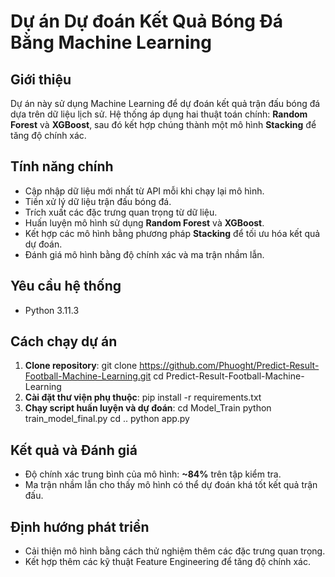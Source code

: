 # Dự án Dự đoán Kết Quả Bóng Đá Bằng Machine Learning

## Giới thiệu
Dự án này sử dụng Machine Learning để dự đoán kết quả trận đấu bóng đá dựa trên dữ liệu lịch sử. Hệ thống áp dụng hai thuật toán chính: **Random Forest** và **XGBoost**, sau đó kết hợp chúng thành một mô hình **Stacking** để tăng độ chính xác.

## Tính năng chính
- Cập nhập dữ liệu mới nhất từ API mỗi khi chạy lại mô hình.
- Tiền xử lý dữ liệu trận đấu bóng đá.
- Trích xuất các đặc trưng quan trọng từ dữ liệu.
- Huấn luyện mô hình sử dụng **Random Forest** và **XGBoost**.
- Kết hợp các mô hình bằng phương pháp **Stacking** để tối ưu hóa kết quả dự đoán.
- Đánh giá mô hình bằng độ chính xác và ma trận nhầm lẫn.

## Yêu cầu hệ thống
- Python 3.11.3

## Cách chạy dự án
1. **Clone repository**:
   git clone https://github.com/Phuoght/Predict-Result-Football-Machine-Learning.git
   cd Predict-Result-Football-Machine-Learning
2. **Cài đặt thư viện phụ thuộc**:
   pip install -r requirements.txt
3. **Chạy script huấn luyện và dự đoán**:
   cd Model_Train
   python train_model_final.py
   cd ..
   python app.py

## Kết quả và Đánh giá
- Độ chính xác trung bình của mô hình: **~84%** trên tập kiểm tra.
- Ma trận nhầm lẫn cho thấy mô hình có thể dự đoán khá tốt kết quả trận đấu.

## Định hướng phát triển
- Cải thiện mô hình bằng cách thử nghiệm thêm các đặc trưng quan trọng.
- Kết hợp thêm các kỹ thuật Feature Engineering để tăng độ chính xác.

